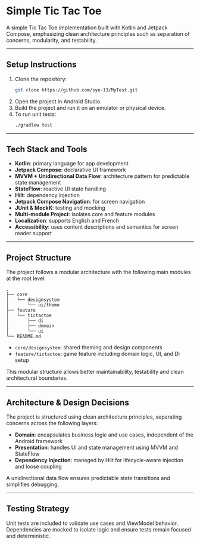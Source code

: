 # Simple Tic Tac Toe

A simple Tic Tac Toe implementation built with Kotlin and Jetpack Compose, emphasizing clean architecture principles such as separation of concerns, modularity, and testability.

---

## Setup Instructions

1. Clone the repository:
    ```bash
    git clone https://github.com/sye-13/MyTest.git
    ```
2. Open the project in Android Studio.
3. Build the project and run it on an emulator or physical device.
4. To run unit tests:
    ```bash
    ./gradlew test
    ```

---

## Tech Stack and Tools

- **Kotlin**: primary language for app development
- **Jetpack Compose**: declarative UI framework
- **MVVM + Unidirectional Data Flow**: architecture pattern for predictable state management
- **StateFlow**: reactive UI state handling
- **Hilt**: dependency injection
- **Jetpack Compose Navigation**: for screen navigation
- **JUnit & MockK**: testing and mocking
- **Multi-module Project**: isolates core and feature modules
- **Localization**: supports English and French
- **Accessibility**: uses content descriptions and semantics for screen reader support

---

## Project Structure

The project follows a modular architecture with the following main modules at the root level:

```
.
├── core
│   └── designsystem
│       └── ui/theme
├── feature
│   └── tictactoe
│       ├── di
│       ├── domain
│       └── ui
└── README.md
```

- `core/designsystem`: shared theming and design components
- `feature/tictactoe`: game feature including domain logic, UI, and DI setup

This modular structure allows better maintainability, testability and clean architectural boundaries.

---

## Architecture & Design Decisions

The project is structured using clean architecture principles, separating concerns across the following layers:

- **Domain**: encapsulates business logic and use cases, independent of the Android framework
- **Presentation**: handles UI and state management using MVVM and StateFlow
- **Dependency Injection**: managed by Hilt for lifecycle-aware injection and loose coupling

A unidirectional data flow ensures predictable state transitions and simplifies debugging.

---

## Testing Strategy

Unit tests are included to validate use cases and ViewModel behavior. Dependencies are mocked to isolate logic and ensure tests remain focused and deterministic.
